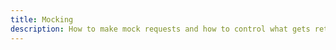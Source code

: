```yaml
---
title: Mocking
description: How to make mock requests and how to control what gets returned in a mock response.
---
```

